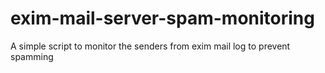 # exim-mail-server-spam-monitoring
A simple script to monitor the senders from exim mail log to prevent spamming
